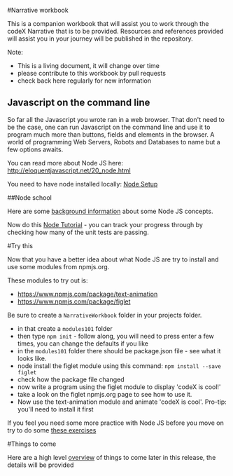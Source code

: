 #Narrative workbook

This is a companion workbook that will assist you to work through the codeX Narrative that is to be provided. Resources and references provided will assist you in your journey will be published in the repository.

Note:

* This is a living document, it will change over time
* please contribute to this workbook by pull requests
* check back here regularly for new information

## Javascript on the command line

So far all the Javascript you wrote ran in a web browser. That don't need to be the case, one can run Javascript on the command line and use it to program much more than buttons, fields and elements in the browser. A world of programming Web Servers, Robots and Databases to name but a few options awaits.

You can read more about Node JS here: http://eloquentjavascript.net/20_node.html

You need to have node installed locally: [Node Setup](NodeSetup.md)

##Node school

Here are some [background information](NodeBackground.md) about some Node JS concepts.

Now do this [Node Tutorial](node-tutorial/README.md) - you can track your progress through by checking how many of the unit tests are passing.

#Try this

Now that you have a better idea about what Node JS are try to install and use some modules from npmjs.org.

These modules to try out is:

* https://www.npmjs.com/package/text-animation
* https://www.npmjs.com/package/figlet
 
Be sure to create a ```NarrativeWorkbook``` folder in your projects folder.
* in that create a ```modules101``` folder
* then type ```npm init``` - follow along, you will need to press enter a few times, you can change the defaults if you like
* in the ```modules101``` folder there should be package.json file - see what it looks like.
* node install the figlet module using this command: ```npm install --save figlet```
* check how the package file changed
* now write a program using the figlet module to display 'codeX is cool!'
* take a look on the figlet npmjs.org page to see how to use it.
* Now use the text-animation module and animate 'codeX is cool'. Pro-tip: you'll need to install it first

If you feel you need some more practice with Node JS before you move on try to do some [these exercises](NodeExercises.md)

#Things to come

Here are a high level [overview](HighlevelOverview.md) of things to come later in this release, the details will be provided

